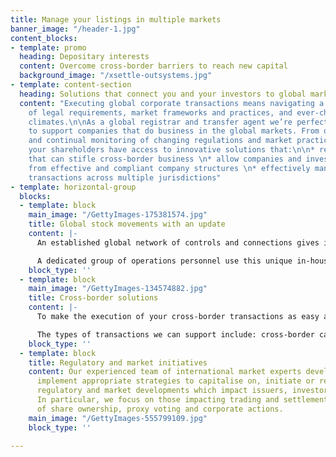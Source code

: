 ```yaml
---
title: Manage your listings in multiple markets
banner_image: "/header-1.jpg"
content_blocks:
- template: promo
  heading: Depositary interests
  content: Overcome cross-border barriers to reach new capital
  background_image: "/xsettle-outsystems.jpg"
- template: content-section
  heading: Solutions that connect you and your investors to global markets
  content: "Executing global corporate transactions means navigating a regional maze
    of legal requirements, market frameworks and practices, and ever-changing regulatory
    climates.\n\nAs a global registrar and transfer agent we’re perfectly positioned
    to support companies that do business in the global markets. From our understanding
    and continual monitoring of changing regulations and market practices, you and
    your shareholders have access to innovative solutions that:\n\n* reduce the barriers
    that can stifle cross-border business \n* allow companies and investors to benefit
    from effective and compliant company structures \n* effectively manage corporate
    transactions across multiple jurisdictions"
- template: horizontal-group
  blocks:
  - template: block
    main_image: "/GettyImages-175381574.jpg"
    title: Global stock movements with an update
    content: |-
      An established global network of controls and connections gives institutional and retail investors the certainty to rapidly reposition securities between markets.

      A dedicated group of operations personnel use this unique in-house system, to receive, execute and balance cross-border security movements all within 24 hours. Accessing international settlement and liquidity pools has never been easier.
    block_type: ''
  - template: block
    main_image: "/GettyImages-134574882.jpg"
    title: Cross-border solutions
    content: |-
      To make the execution of your cross-border transactions as easy as possible, we devise sophisticated solutions with step-by-step action plans to help you navigate the demanding planning and implementation process.

      The types of transactions we can support include: cross-border capital raisings, re-incorporation transactions, M&A deals, branch registers, dual company structures, Depositary Interests, overseas dividend payments and withholding tax reporting.
    block_type: ''
  - template: block
    title: Regulatory and market initiatives
    content: Our experienced team of international market experts develop, share and
      implement appropriate strategies to capitalise on, initiate or respond to global
      regulatory and market developments which impact issuers, investors and markets.
      In particular, we focus on those impacting trading and settlement, transparency
      of share ownership, proxy voting and corporate actions.
    main_image: "/GettyImages-555799109.jpg"
    block_type: ''

---
```

